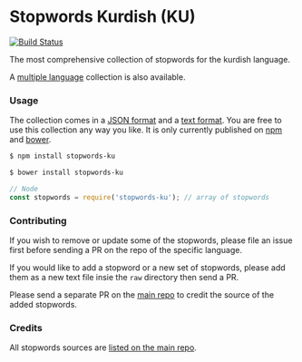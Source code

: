 Stopwords Kurdish (KU)
=======

[![Build Status](https://travis-ci.org/stopwords-iso/stopwords-ku.svg?branch=master)](https://travis-ci.org/stopwords-iso/stopwords-ku)

The most comprehensive collection of stopwords for the kurdish language.

A [multiple language](https://github.com/stopwords-iso/stopwords-iso) collection is also available.

### Usage

The collection comes in a
[JSON format](https://raw.githubusercontent.com/stopwords-iso/stopwords-iso/master/stopwords-ku.json) and a
[text format](https://raw.githubusercontent.com/stopwords-iso/stopwords-iso/master/stopwords-ku.txt).
You are free to use this collection any way you like.
It is only currently published on [npm](https://www.npmjs.com/stopwords-ku) and [bower](https://bower.io).

```sh
$ npm install stopwords-ku
```

```sh
$ bower install stopwords-ku
```

```js
// Node
const stopwords = require('stopwords-ku'); // array of stopwords
```

### Contributing

If you wish to remove or update some of the stopwords, please file an issue first before sending a PR on the repo of the specific language.

If you would like to add a stopword or a new set of stopwords, please add them as a new text file insie the `raw` directory then send a PR.

Please send a separate PR on the [main repo](https://github.com/stopwords-iso/stopwords-iso) to credit the source of the added stopwords.

### Credits

All stopwords sources are [listed on the main repo](https://github.com/stopwords-iso/stopwords-iso/blob/master/CREDITS.md).
